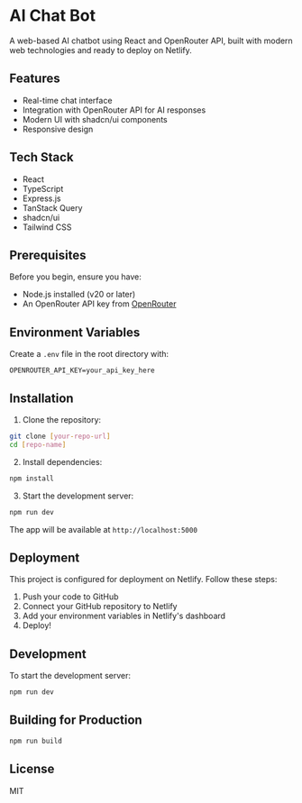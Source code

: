 # AI Chat Bot

A web-based AI chatbot using React and OpenRouter API, built with modern web technologies and ready to deploy on Netlify.

## Features

- Real-time chat interface
- Integration with OpenRouter API for AI responses
- Modern UI with shadcn/ui components
- Responsive design

## Tech Stack

- React
- TypeScript
- Express.js
- TanStack Query
- shadcn/ui
- Tailwind CSS

## Prerequisites

Before you begin, ensure you have:
- Node.js installed (v20 or later)
- An OpenRouter API key from [OpenRouter](https://openrouter.ai/keys)

## Environment Variables

Create a `.env` file in the root directory with:

```env
OPENROUTER_API_KEY=your_api_key_here
```

## Installation

1. Clone the repository:
```bash
git clone [your-repo-url]
cd [repo-name]
```

2. Install dependencies:
```bash
npm install
```

3. Start the development server:
```bash
npm run dev
```

The app will be available at `http://localhost:5000`

## Deployment

This project is configured for deployment on Netlify. Follow these steps:

1. Push your code to GitHub
2. Connect your GitHub repository to Netlify
3. Add your environment variables in Netlify's dashboard
4. Deploy!

## Development

To start the development server:

```bash
npm run dev
```

## Building for Production

```bash
npm run build
```

## License

MIT
